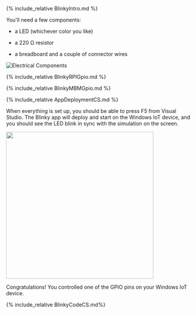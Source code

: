 {% include_relative BlinkyIntro.md %}

You'll need a few components:

* a LED (whichever color you like)

* a 220 &#x2126; resistor

* a breadboard and a couple of connector wires

![Electrical Components]({{site.baseurl}}/images/Blinky/components.png)

{% include_relative BlinkyRPIGpio.md %}

{% include_relative BlinkyMBMGpio.md %}

{% include_relative AppDeploymentCS.md %}

When everything is set up, you should be able to press F5 from Visual Studio.  The Blinky app will deploy and start on the Windows IoT device, and you should see the LED blink in sync with the simulation on the screen.

<img src="{{site.baseurl}}/images/Blinky/blinky-screenshot.png" height="400">

Congratulations! You controlled one of the GPIO pins on your Windows IoT device.

{% include_relative BlinkyCodeCS.md%}
